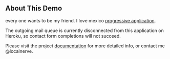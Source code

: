 ## About This Demo

every one wants to be my friend. I love mexico [progressive application](https://infrequently.org/2015/06/progressive-apps-escaping-tabs-without-losing-our-soul/).

The outgoing mail queue is currently disconnected from this application on Heroku, so contact form completions will not succeed.

Please visit the project [documentation](https://github.com/localnerve/flux-react-example/wiki) for more detailed info, or contact me @localnerve.
